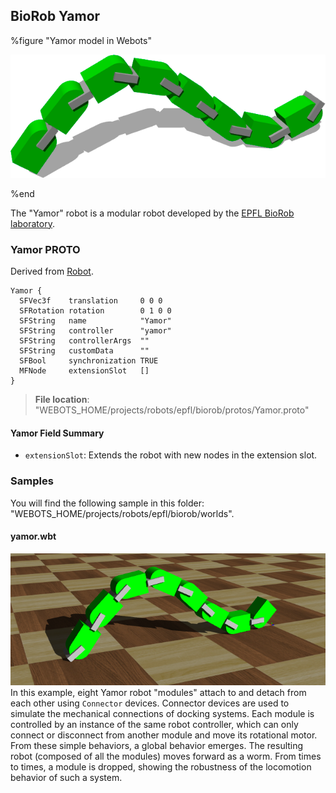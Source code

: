 ## BioRob Yamor

%figure "Yamor model in Webots"

![model.png](images/robots/yamor/model.png)

%end

The "Yamor" robot is a modular robot developed by the [EPFL BioRob laboratory](https://biorob.epfl.ch/).

### Yamor PROTO

Derived from [Robot](../reference/robot.md).

```
Yamor {
  SFVec3f    translation     0 0 0
  SFRotation rotation        0 1 0 0
  SFString   name            "Yamor"
  SFString   controller      "yamor"
  SFString   controllerArgs  ""
  SFString   customData      ""
  SFBool     synchronization TRUE
  MFNode     extensionSlot   []
}
```

> **File location**: "WEBOTS\_HOME/projects/robots/epfl/biorob/protos/Yamor.proto"

#### Yamor Field Summary

- `extensionSlot`: Extends the robot with new nodes in the extension slot.

### Samples

You will find the following sample in this folder: "WEBOTS\_HOME/projects/robots/epfl/biorob/worlds".

#### yamor.wbt

![yamor.wbt.png](images/robots/yamor/yamor.wbt.png) In this example, eight Yamor robot "modules" attach to and detach from each other using `Connector` devices.
Connector devices are used to simulate the mechanical connections of docking systems.
Each module is controlled by an instance of the same robot controller, which can only connect or disconnect from another module and move its rotational motor.
From these simple behaviors, a global behavior emerges.
The resulting robot (composed of all the modules) moves forward as a worm.
From times to times, a module is dropped, showing the robustness of the locomotion behavior of such a system. 

